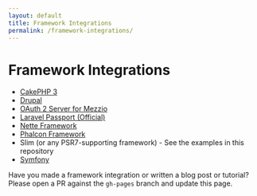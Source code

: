 ```yaml
---
layout: default
title: Framework Integrations
permalink: /framework-integrations/
---
```


# Framework Integrations

* [CakePHP 3](https://github.com/uafrica/oauth-server)
* [Drupal](https://www.drupal.org/project/simple_oauth)
* [OAuth 2 Server for Mezzio](https://github.com/mezzio/mezzio-authentication-oauth2)
* [Laravel Passport (Official)](https://laravel.com/docs/passport)
* [Nette Framework](https://github.com/lookyman/nette-oauth2-server)
* [Phalcon Framework](https://github.com/tegaphilip/padlock)
* Slim (or any PSR7-supporting framework) - See the examples in this repository
* [Symfony](https://github.com/trikoder/oauth2-bundle)

Have you made a framework integration or written a blog post or tutorial? Please open a PR against the `gh-pages` branch and update this page.
